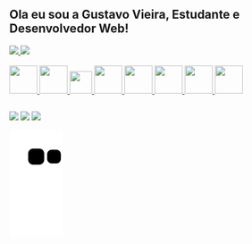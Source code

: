 ## Ola eu sou a Gustavo Vieira, Estudante e Desenvolvedor Web!
 <div style="flex-direction: row; color: rgb(255, 196, 0);">
  <a href="https://github.com/Gusvioli">
  <img height="160em" src="https://github-readme-stats.vercel.app/api?username=Gusvioli&show_icons=true&theme=dark&include_all_commits=true&count_private=true"/>
  <img height="160em" src="https://github-readme-stats.vercel.app/api/top-langs/?username=Gusvioli&layout=compact&langs_count=7&theme=dark"/>
</div> <!-- -->
<div style="display: inline_block; text-decoration: none;"><br>
<img src="https://cdn.jsdelivr.net/gh/devicons/devicon/icons/html5/html5-original-wordmark.svg" height="50px" width="50px" />
<img src="https://cdn.jsdelivr.net/gh/devicons/devicon/icons/css3/css3-original-wordmark.svg" height="50px" width="50px" />
<img src="https://cdn.jsdelivr.net/gh/devicons/devicon/icons/javascript/javascript-plain.svg" height="40px" width="40px" />
            <img src="https://cdn.jsdelivr.net/gh/devicons/devicon/icons/react/react-original-wordmark.svg" height="50px" width="50px" />
            <img src="https://cdn.jsdelivr.net/gh/devicons/devicon/icons/redux/redux-original.svg" height="50px" width="50px" />
            <img src="https://cdn.jsdelivr.net/gh/devicons/devicon/icons/github/github-original-wordmark.svg" height="50px" width="50px" />
            <img src="https://cdn.jsdelivr.net/gh/devicons/devicon/icons/linux/linux-original.svg" height="50px" width="50px"/>
            <img src="https://cdn.jsdelivr.net/gh/devicons/devicon/icons/nodejs/nodejs-original-wordmark.svg" height="50px" width="50px" />
          
          
          
          
          
          
          
          
            
          
            
            
            
          
          
          
          
  
</div>
  
  ##
 
<div> 
  <a href="https://www.instagram.com/kalyel2017/" target="_blank"><img src="https://img.shields.io/badge/-Instagram-%23E4405F?style=for-the-badge&logo=instagram&logoColor=white" target="_blank"></a>
 	<a href = "mailto:gustavovieiradeoliveira@gmail.com"><img src="https://img.shields.io/badge/-Gmail-%23333?style=for-the-badge&logo=gmail&logoColor=white" target="_blank"></a>
  <a href="https://www.linkedin.com/in/gustavo-vieira-7a52b96a/" target="_blank"><img src="https://img.shields.io/badge/-LinkedIn-%230077B5?style=for-the-badge&logo=linkedin&logoColor=white" target="_blank"></a> 

 ![Snake animation](https://github.com/Gusvioli/Gusvioli/blob/output/github-contribution-grid-snake.svg)
</div>
